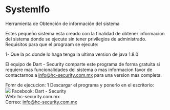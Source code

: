 # SystemIfo
Herramienta de Obtención de información del sistema

Estes pequeño sistema esta creado con la finalidad de obtener informacion del sistema donde se ejecute sin tener privilegios de administrado.
Requisitos para que el prograam se ejecute:

1- Que la pc donde lo haga tenga la ultima version de java 1.8.0

El equipo de Dart - Security comparte este programa de forma gratuita si requiere mas funcionalidades del sistema o mas informacion 
favor de contactarnos a info@hc-security.com.mx para una version mas completa.

Fomr de ejecucion:
1 Descargar el programa y ponerlo en el escritorio:<br>
<img src="images/dinosaur.jpg">
Facebook: Dart - Security<br>
Web: hc-security.com.mx<br>
Correo: info@hc-security.com.mx
